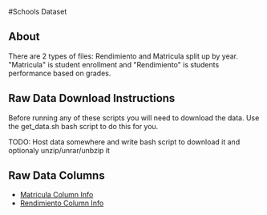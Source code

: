 #Schools Dataset

## About
There are 2 types of files: Rendimiento and Matricula split up by year. "Matricula" is student enrollment and "Rendimiento" is students performance based on grades.

## Raw Data Download Instructions
Before running any of these scripts you will need to download the data. Use the get_data.sh bash script to do this for you.

TODO: Host data somewhere and write bash script to download it and optionaly unzip/unrar/unbzip it

## Raw Data Columns

* [Matricula Column Info](matricula_columns.md)
* [Rendimiento Column Info](rendimiento_columns.md)
